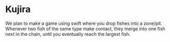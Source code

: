 # Kujira
We plan to make a game using swift where you drop fishes into a zone/pit. Whenever two fish of the same type make contact, they merge into one fish next in the chain, until you eventually reach the largest fish.

